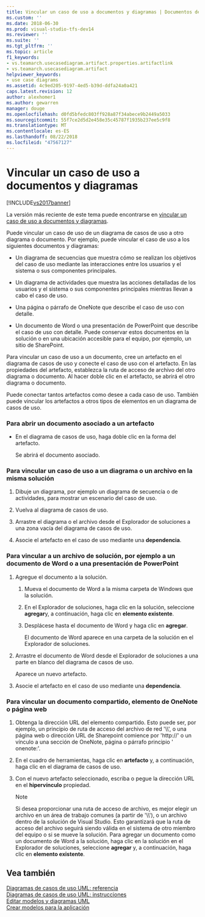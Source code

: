 ```yaml
---
title: Vincular un caso de uso a documentos y diagramas | Documentos de Microsoft
ms.custom: ''
ms.date: 2018-06-30
ms.prod: visual-studio-tfs-dev14
ms.reviewer: ''
ms.suite: ''
ms.tgt_pltfrm: ''
ms.topic: article
f1_keywords:
- vs.teamarch.usecasediagram.artifact.properties.artifactlink
- vs.teamarch.usecasediagram.artifact
helpviewer_keywords:
- use case diagrams
ms.assetid: 4c9ed205-9197-4ed5-b39d-ddfa24a0a421
caps.latest.revision: 12
author: alexhomer1
ms.author: gewarren
manager: douge
ms.openlocfilehash: d0fd5bfedc803ff928a87f34abece9b2449a5033
ms.sourcegitcommit: 55f7ce2d5d2e458e35c45787f1935b237ee5c9f8
ms.translationtype: MT
ms.contentlocale: es-ES
ms.lasthandoff: 08/22/2018
ms.locfileid: "47567127"
---
```

# <a name="link-a-use-case-to-documents-and-diagrams"></a>Vincular un caso de uso a documentos y diagramas
[!INCLUDE[vs2017banner](../includes/vs2017banner.md)]

La versión más reciente de este tema puede encontrarse en [vincular un caso de uso a documentos y diagramas](https://docs.microsoft.com/visualstudio/modeling/link-a-use-case-to-documents-and-diagrams).  
  
Puede vincular un caso de uso de un diagrama de casos de uso a otro diagrama o documento. Por ejemplo, puede vincular el caso de uso a los siguientes documentos y diagramas:  
  
-   Un diagrama de secuencias que muestra cómo se realizan los objetivos del caso de uso mediante las interacciones entre los usuarios y el sistema o sus componentes principales.  
  
-   Un diagrama de actividades que muestra las acciones detalladas de los usuarios y el sistema o sus componentes principales mientras llevan a cabo el caso de uso.  
  
-   Una página o párrafo de OneNote que describe el caso de uso con detalle.  
  
-   Un documento de Word o una presentación de PowerPoint que describe el caso de uso con detalle. Puede conservar estos documentos en la solución o en una ubicación accesible para el equipo, por ejemplo, un sitio de SharePoint.  
  
 Para vincular un caso de uso a un documento, cree un artefacto en el diagrama de casos de uso y conecte el caso de uso con el artefacto. En las propiedades del artefacto, establezca la ruta de acceso de archivo del otro diagrama o documento. Al hacer doble clic en el artefacto, se abrirá el otro diagrama o documento.  
  
 Puede conectar tantos artefactos como desee a cada caso de uso. También puede vincular los artefactos a otros tipos de elementos en un diagrama de casos de uso.  
  
### <a name="to-open-a-document-associated-with-an-artifact"></a>Para abrir un documento asociado a un artefacto  
  
-   En el diagrama de casos de uso, haga doble clic en la forma del artefacto.  
  
     Se abrirá el documento asociado.  
  
### <a name="to-link-a-use-case-to-a-diagram-or-file-in-the-same-solution"></a>Para vincular un caso de uso a un diagrama o un archivo en la misma solución  
  
1.  Dibuje un diagrama, por ejemplo un diagrama de secuencia o de actividades, para mostrar un escenario del caso de uso.  
  
2.  Vuelva al diagrama de casos de uso.  
  
3.  Arrastre el diagrama o el archivo desde el Explorador de soluciones a una zona vacía del diagrama de casos de uso.  
  
4.  Asocie el artefacto en el caso de uso mediante una **dependencia**.  
  
### <a name="to-link-to-a-solution-file-such-as-a-word-document-or-powerpoint-presentation"></a>Para vincular a un archivo de solución, por ejemplo a un documento de Word o a una presentación de PowerPoint  
  
1.  Agregue el documento a la solución.  
  
    1.  Mueva el documento de Word a la misma carpeta de Windows que la solución.  
  
    2.  En el Explorador de soluciones, haga clic en la solución, seleccione **agregar**y, a continuación, haga clic en **elemento existente**.  
  
    3.  Desplácese hasta el documento de Word y haga clic en **agregar**.  
  
         El documento de Word aparece en una carpeta de la solución en el Explorador de soluciones.  
  
2.  Arrastre el documento de Word desde el Explorador de soluciones a una parte en blanco del diagrama de casos de uso.  
  
     Aparece un nuevo artefacto.  
  
3.  Asocie el artefacto en el caso de uso mediante una **dependencia**.  
  
### <a name="to-link-to-a-shared-document-onenote-element-or-web-page"></a>Para vincular un documento compartido, elemento de OneNote o página web  
  
1.  Obtenga la dirección URL del elemento compartido. Esto puede ser, por ejemplo, un principio de ruta de acceso del archivo de red '\\\\', o una página web o dirección URL de Sharepoint comience por 'http://' o un vínculo a una sección de OneNote, página o párrafo principio ' onenote:'.  
  
2.  En el cuadro de herramientas, haga clic en **artefacto** y, a continuación, haga clic en el diagrama de casos de uso.  
  
3.  Con el nuevo artefacto seleccionado, escriba o pegue la dirección URL en el **hipervínculo** propiedad.  
  
    > [!NOTE]
    >  Si desea proporcionar una ruta de acceso de archivo, es mejor elegir un archivo en un área de trabajo comunes (a partir de '\\\\'), o un archivo dentro de la solución de Visual Studio. Esto garantizará que la ruta de acceso del archivo seguirá siendo válida en el sistema de otro miembro del equipo o si se mueve la solución. Para agregar un documento como un documento de Word a la solución, haga clic en la solución en el Explorador de soluciones, seleccione **agregar** y, a continuación, haga clic en **elemento existente**.  
  
## <a name="see-also"></a>Vea también  
 [Diagramas de casos de uso UML: referencia](../modeling/uml-use-case-diagrams-reference.md)   
 [Diagramas de casos de uso UML: instrucciones](../modeling/uml-use-case-diagrams-guidelines.md)   
 [Editar modelos y diagramas UML](../modeling/edit-uml-models-and-diagrams.md)   
 [Crear modelos para la aplicación](../modeling/create-models-for-your-app.md)



